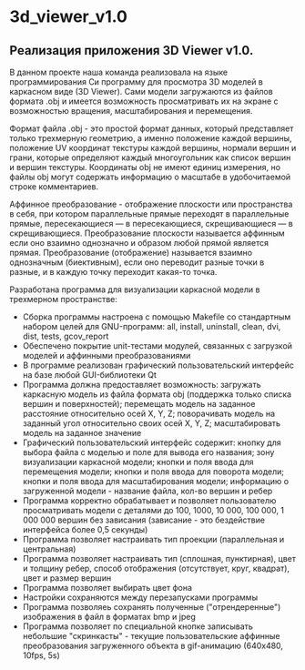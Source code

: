 # 3d_viewer_v1.0

## Реализация приложения 3D Viewer v1.0.

В данном проекте наша команда реализовала на языке программирования Си программу для просмотра 3D моделей в каркасном виде (3D Viewer). Сами модели загружаются из файлов формата .obj и имеется возможность просматривать их на экране с возможностью вращения, масштабирования и перемещения.

Формат файла .obj - это простой формат данных, который представляет только трехмерную геометрию, а именно положение каждой вершины, положение UV координат текстуры каждой вершины, нормали вершин и грани, которые определяют каждый многоугольник как список вершин и вершин текстуры. Координаты obj не имеют единиц измерения, но файлы obj могут содержать информацию о масштабе в удобочитаемой строке комментариев.

Аффинное преобразование - отображение плоскости или пространства в себя, при котором параллельные прямые переходят в параллельные прямые, пересекающиеся — в пересекающиеся, скрещивающиеся — в скрещивающиеся. 
Преобразование плоскости называется аффинным если оно взаимно однозначно и образом любой прямой является прямая. Преобразование (отображение) называется взаимно однозначным (биективным), если оно переводит разные точки в разные, и в каждую точку переходит какая-то точка.

Разработана программа для визуализации каркасной модели в трехмерном пространстве:
- Сборка программы настроена с помощью Makefile со стандартным набором целей для GNU-программ: all, install, uninstall, clean, dvi, dist, tests, gcov_report
- Обеспечено покрытие unit-тестами модулей, связанных с загрузкой моделей и аффинными преобразованиями
- В программе реализован графический пользовательский интерфейс на базе любой GUI-библиотеки Qt
- Программа должна предоставляет возможность: загружать каркасную модель из файла формата obj (поддержка только списка вершин и поверхностей); перемещать модель на заданное расстояние относительно осей X, Y, Z; поворачивать модель на заданный угол относительно своих осей X, Y, Z; масштабировать модель на заданное значение
- Графический пользовательский интерфейс содержит: кнопку для выбора файла с моделью и поле для вывода его названия; зону визуализации каркасной модели; кнопки и поля ввода для перемещения модели; кнопки и поля ввода для поворота модели; кнопки и поля ввода для масштабирования модели; информацию о загруженной модели - название файла, кол-во вершин и ребер
- Программа корректно обрабатывает и позволяет пользователю просматривать модели с деталями до 100, 1000, 10 000, 100 000, 1 000 000 вершин без зависания (зависание - это бездействие интерфейса более 0,5 секунды)
- Программа позволяет настраивать тип проекции (параллельная и центральная)
- Программа позволяет настраивать тип (сплошная, пунктирная), цвет и толщину ребер, способ отображения (отсутствует, круг, квадрат), цвет и размер вершин
- Программа позволяет выбирать цвет фона
- Настройки сохраняются между перезапусками программы
- Программа позволяеь сохранять полученные ("отрендеренные") изображения в файл в форматах bmp и jpeg
- Программа позволяет по специальной кнопке записывать небольшие "скринкасты" - текущие пользовательские аффинные преобразования загруженного объекта в gif-анимацию (640x480, 10fps, 5s)
